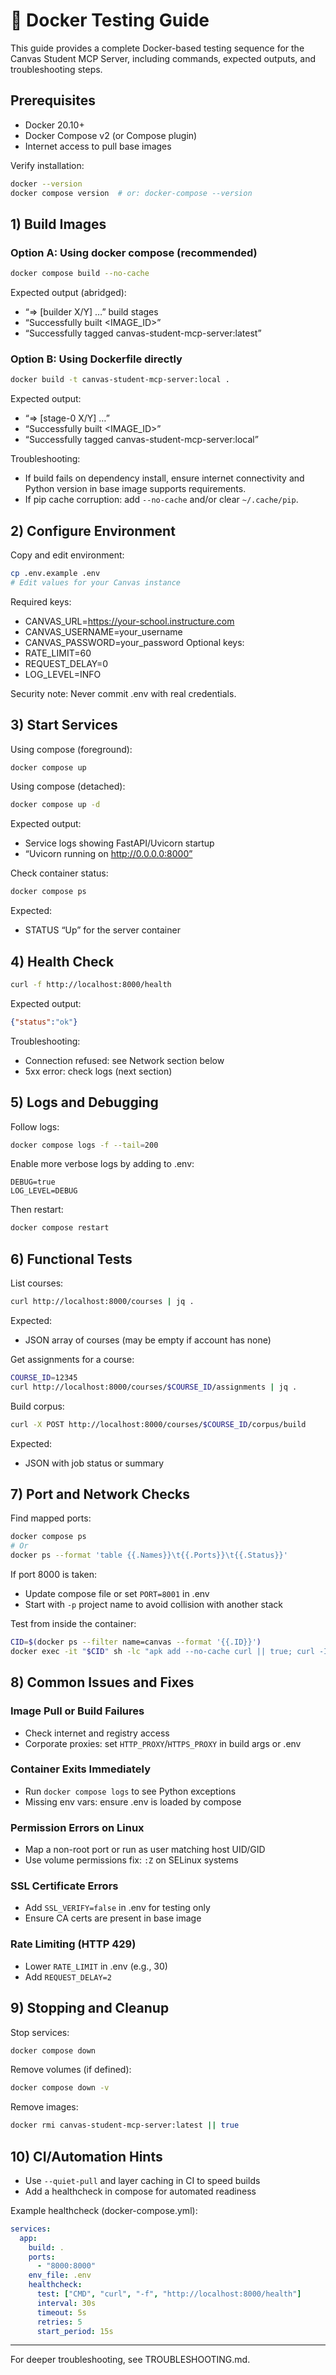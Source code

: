 # 🐳 Docker Testing Guide

This guide provides a complete Docker-based testing sequence for the Canvas Student MCP Server, including commands, expected outputs, and troubleshooting steps.

## Prerequisites
- Docker 20.10+
- Docker Compose v2 (or Compose plugin)
- Internet access to pull base images

Verify installation:
```bash
docker --version
docker compose version  # or: docker-compose --version
```

## 1) Build Images

### Option A: Using docker compose (recommended)
```bash
docker compose build --no-cache
```
Expected output (abridged):
- “=> [builder X/Y] …” build stages
- “Successfully built <IMAGE_ID>”
- “Successfully tagged canvas-student-mcp-server:latest”

### Option B: Using Dockerfile directly
```bash
docker build -t canvas-student-mcp-server:local .
```
Expected output:
- “=> [stage-0 X/Y] …”
- “Successfully built <IMAGE_ID>”
- “Successfully tagged canvas-student-mcp-server:local”

Troubleshooting:
- If build fails on dependency install, ensure internet connectivity and Python version in base image supports requirements.
- If pip cache corruption: add `--no-cache` and/or clear `~/.cache/pip`.

## 2) Configure Environment

Copy and edit environment:
```bash
cp .env.example .env
# Edit values for your Canvas instance
```
Required keys:
- CANVAS_URL=https://your-school.instructure.com
- CANVAS_USERNAME=your_username
- CANVAS_PASSWORD=your_password
Optional keys:
- RATE_LIMIT=60
- REQUEST_DELAY=0
- LOG_LEVEL=INFO

Security note: Never commit .env with real credentials.

## 3) Start Services

Using compose (foreground):
```bash
docker compose up
```
Using compose (detached):
```bash
docker compose up -d
```
Expected output:
- Service logs showing FastAPI/Uvicorn startup
- “Uvicorn running on http://0.0.0.0:8000”

Check container status:
```bash
docker compose ps
```
Expected:
- STATUS “Up” for the server container

## 4) Health Check
```bash
curl -f http://localhost:8000/health
```
Expected output:
```json
{"status":"ok"}
```
Troubleshooting:
- Connection refused: see Network section below
- 5xx error: check logs (next section)

## 5) Logs and Debugging
Follow logs:
```bash
docker compose logs -f --tail=200
```
Enable more verbose logs by adding to .env:
```env
DEBUG=true
LOG_LEVEL=DEBUG
```
Then restart:
```bash
docker compose restart
```

## 6) Functional Tests
List courses:
```bash
curl http://localhost:8000/courses | jq .
```
Expected:
- JSON array of courses (may be empty if account has none)

Get assignments for a course:
```bash
COURSE_ID=12345
curl http://localhost:8000/courses/$COURSE_ID/assignments | jq .
```
Build corpus:
```bash
curl -X POST http://localhost:8000/courses/$COURSE_ID/corpus/build
```
Expected:
- JSON with job status or summary

## 7) Port and Network Checks
Find mapped ports:
```bash
docker compose ps
# Or
docker ps --format 'table {{.Names}}\t{{.Ports}}\t{{.Status}}'
```
If port 8000 is taken:
- Update compose file or set `PORT=8001` in .env
- Start with `-p` project name to avoid collision with another stack

Test from inside the container:
```bash
CID=$(docker ps --filter name=canvas --format '{{.ID}}')
docker exec -it "$CID" sh -lc "apk add --no-cache curl || true; curl -I http://localhost:8000/health"
```

## 8) Common Issues and Fixes

### Image Pull or Build Failures
- Check internet and registry access
- Corporate proxies: set `HTTP_PROXY`/`HTTPS_PROXY` in build args or .env

### Container Exits Immediately
- Run `docker compose logs` to see Python exceptions
- Missing env vars: ensure .env is loaded by compose

### Permission Errors on Linux
- Map a non-root port or run as user matching host UID/GID
- Use volume permissions fix: `:Z` on SELinux systems

### SSL Certificate Errors
- Add `SSL_VERIFY=false` in .env for testing only
- Ensure CA certs are present in base image

### Rate Limiting (HTTP 429)
- Lower `RATE_LIMIT` in .env (e.g., 30)
- Add `REQUEST_DELAY=2`

## 9) Stopping and Cleanup
Stop services:
```bash
docker compose down
```
Remove volumes (if defined):
```bash
docker compose down -v
```
Remove images:
```bash
docker rmi canvas-student-mcp-server:latest || true
```

## 10) CI/Automation Hints
- Use `--quiet-pull` and layer caching in CI to speed builds
- Add a healthcheck in compose for automated readiness

Example healthcheck (docker-compose.yml):
```yaml
services:
  app:
    build: .
    ports:
      - "8000:8000"
    env_file: .env
    healthcheck:
      test: ["CMD", "curl", "-f", "http://localhost:8000/health"]
      interval: 30s
      timeout: 5s
      retries: 5
      start_period: 15s
```

---
For deeper troubleshooting, see TROUBLESHOOTING.md.
